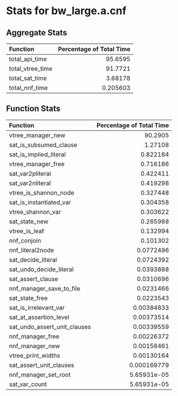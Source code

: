 # Stats for bw_large.a.cnf

## Aggregate Stats
| Function         |   Percentage of Total Time |
|:-----------------|---------------------------:|
| total_api_time   |                  95.6595   |
| total_vtree_time |                  91.7721   |
| total_sat_time   |                   3.68178  |
| total_nnf_time   |                   0.205603 |

## Function Stats
| Function                     |   Percentage of Total Time |
|:-----------------------------|---------------------------:|
| vtree_manager_new            |               90.2905      |
| sat_is_subsumed_clause       |                1.27108     |
| sat_is_implied_literal       |                0.822184    |
| vtree_manager_free           |                0.716186    |
| sat_var2pliteral             |                0.422411    |
| sat_var2nliteral             |                0.419298    |
| vtree_is_shannon_node        |                0.327448    |
| sat_is_instantiated_var      |                0.304358    |
| vtree_shannon_var            |                0.303622    |
| sat_state_new                |                0.265988    |
| vtree_is_leaf                |                0.132994    |
| nnf_conjoin                  |                0.101302    |
| nnf_literal2node             |                0.0772496   |
| sat_decide_literal           |                0.0724392   |
| sat_undo_decide_literal      |                0.0393888   |
| sat_assert_clause            |                0.0310696   |
| nnf_manager_save_to_file     |                0.0231466   |
| sat_state_free               |                0.0223543   |
| sat_is_irrelevant_var        |                0.00384833  |
| sat_at_assertion_level       |                0.00373514  |
| sat_undo_assert_unit_clauses |                0.00339559  |
| nnf_manager_free             |                0.00226372  |
| nnf_manager_new              |                0.00158461  |
| vtree_print_widths           |                0.00130164  |
| sat_assert_unit_clauses      |                0.000169779 |
| nnf_manager_set_root         |                5.65931e-05 |
| sat_var_count                |                5.65931e-05 |